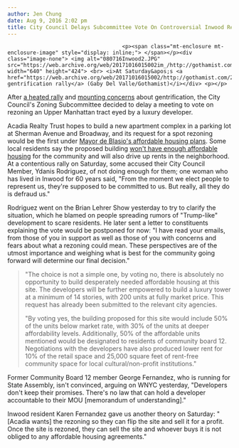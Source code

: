 ```yaml
---
author: Jen Chung
date: Aug 9, 2016 2:02 pm
title: City Council Delays Subcommittee Vote On Controversial Inwood Rezoning
---
```


	
										<p><span class="mt-enclosure mt-enclosure-image" style="display: inline;"> </span></p><div class="image-none"> <img alt="080716Inwood2.JPG" src="https://web.archive.org/web/20171016015002im_/http://gothamist.com/attachments/nyc_gdelvalle/080716Inwood2.JPG" width="640" height="424"> <br> <i>At Saturday&apos;s <a href="https://web.archive.org/web/20171016015002/http://gothamist.com/2016/08/07/protesters_politicians_clash_at_inw.php">anti-gentrification rally</a> (Gaby Del Valle/Gothamist)</i></div> <p></p>

<p>After <a href="https://web.archive.org/web/20171016015002/http://gothamist.com/2016/08/07/protesters_politicians_clash_at_inw.php">a heated rally</a> and <a href="https://web.archive.org/web/20171016015002/http://gothamist.com/2016/08/08/ydanis_rodriguez_inwood.php">mounting concerns</a> about gentrification, the City Council&apos;s Zoning Subcommittee decided to delay a meeting to vote on rezoning an Upper Manhattan tract eyed by a luxury developer. </p>

<p>Acadia Realty Trust hopes to build a new apartment complex in a parking lot at Sherman Avenue and Broadway, and its request for a spot rezoning would be the first under <a href="https://web.archive.org/web/20171016015002/http://gothamist.com/2016/03/22/affordable_housing_vote_protest.php">Mayor de Blasio&apos;s affordable housing plans</a>. Some local residents say the proposed building <a href="https://web.archive.org/web/20171016015002/http://gothamist.com/2016/08/07/protesters_politicians_clash_at_inw.php">won&apos;t have enough affordable housing</a> for the community and will also drive up rents in the neighborhood. At a contentious rally on Saturday, some accused their City Council Member, Ydanis Rodriguez, of not doing enough for them; one woman who has lived in Inwood for 60 years said, &quot;From the moment we elect people to represent us, they&apos;re supposed to be committed to us. But really, all they do is defraud us.&quot;</p>

<p>Rodriguez went on the Brian Lehrer Show yesterday to try to clarify the situation, which he blamed on people spreading rumors of &quot;Trump-like&quot; development to scare residents. He later sent a letter to constituents explaining the vote would be postponed for now: &quot;I have read your emails, from those of you in support as well as those of you with concerns and fears about what a rezoning could mean. These perspectives are of the utmost importance and weighing what is best for the community going forward will determine our final decision.&quot;</p><blockquote>&quot;The choice is not a simple one, by voting no, there is absolutely no opportunity to build desperately needed affordable housing at this site. The developers will be further empowered to build a luxury tower at a minimum of 14 stories, with 200 units at fully market price. This request has already been submitted to the relevant city agencies. <p></p>

<p>&quot;By voting yes, the building proposed for this site would include 50% of the units below market rate, with 30% of the units at deeper affordability levels. Additionally, 50% of the affordable units mentioned would be designated to residents of community board 12. Negotiations with the developers have also produced lower rent for 10% of the retail space and 25,000 square feet of rent-free community space for local cultural/non-profit institutions.&quot; </p></blockquote>Former Community Board 12 member George Fernandez, who is running for State Assembly, isn&apos;t convinced, arguing on WNYC yesterday, &quot;Developers don&apos;t keep their promises. There&apos;s no law that can hold a developer accountable to their MOU [memorandum of understanding].&quot;<p></p>

<p>Inwood resident Karen Fernandez gave us another theory on Saturday: &quot;[Acadia wants] the rezoning so they can flip the site and sell it for a profit. Once the site is rezoned, they can sell the site and whoever buys it is not obliged to any affordable housing agreements.&quot; </p>					
										
									
				